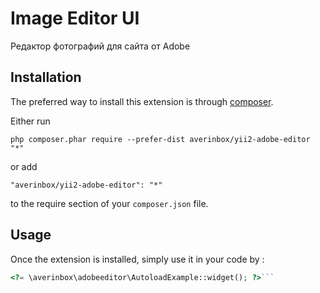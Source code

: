 Image Editor UI
===============
Редактор фотографий для сайта от Adobe

Installation
------------

The preferred way to install this extension is through [composer](http://getcomposer.org/download/).

Either run

```
php composer.phar require --prefer-dist averinbox/yii2-adobe-editor "*"
```

or add

```
"averinbox/yii2-adobe-editor": "*"
```

to the require section of your `composer.json` file.


Usage
-----

Once the extension is installed, simply use it in your code by  :

```php
<?= \averinbox\adobeeditor\AutoloadExample::widget(); ?>```